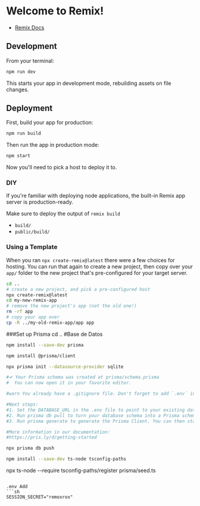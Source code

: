 # Welcome to Remix!

- [Remix Docs](https://remix.run/docs)

## Development

From your terminal:

```sh
npm run dev
```

This starts your app in development mode, rebuilding assets on file changes.

## Deployment

First, build your app for production:

```sh
npm run build
```

Then run the app in production mode:

```sh
npm start
```

Now you'll need to pick a host to deploy it to.

### DIY

If you're familiar with deploying node applications, the built-in Remix app server is production-ready.

Make sure to deploy the output of `remix build`

- `build/`
- `public/build/`

### Using a Template

When you ran `npx create-remix@latest` there were a few choices for hosting. You can run that again to create a new project, then copy over your `app/` folder to the new project that's pre-configured for your target server.

```sh
cd ..
# create a new project, and pick a pre-configured host
npx create-remix@latest
cd my-new-remix-app
# remove the new project's app (not the old one!)
rm -rf app
# copy your app over
cp -R ../my-old-remix-app/app app
```


###Set up Prisma
cd ..
#Base de Datos

```sh 
npm install --save-dev prisma
```
```sh 
npm install @prisma/client 
```

```sh 
npx prisma init --datasource-provider sqlite
```

```sh
#✔ Your Prisma schema was created at prisma/schema.prisma
#  You can now open it in your favorite editor.

#warn You already have a .gitignore file. Don't forget to add `.env` in it to not commit any private information.

#Next steps:
#1. Set the DATABASE_URL in the .env file to point to your existing database. If your database has no tables yet, read #https://pris.ly/d/getting-started
#2. Run prisma db pull to turn your database schema into a Prisma schema.
#3. Run prisma generate to generate the Prisma Client. You can then start querying your database.

#More information in our documentation:
#https://pris.ly/d/getting-started
```
```sh
npx prisma db push
```
```sh
npm install --save-dev ts-node tsconfig-paths
```

npx ts-node --require tsconfig-paths/register prisma/seed.ts
```

.env Add
```sh
SESSION_SECRET="remoxrox"
```
